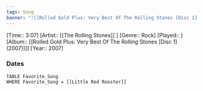 ```yaml
---
tags: Song  
banner: "![[Rolled Gold Plus: Very Best Of The Rolling Stones [Disc 1] (2007).jpg]]"
---
```

[Time:: 3:07]
[Artist:: [[The Rolling Stones]] ]
[Genre:: Rock]
[Played:: ]
[Album:: [[Rolled Gold Plus: Very Best Of The Rolling Stones [Disc 1] (2007)]]]
[Year:: 2007]
### Dates
````dataview
TABLE Favorite_Song
WHERE Favorite_Song = [[Little Red Rooster]]
````